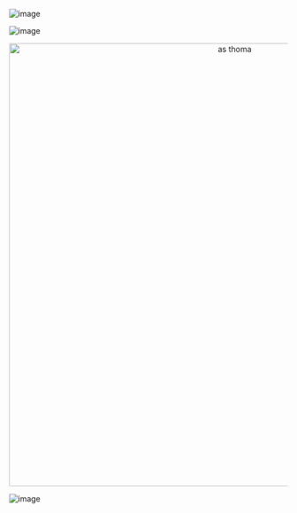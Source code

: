 ![image](https://github.com/sampokoski/sampokoski/assets/166921213/55c45ecd-f809-42eb-8795-6b6161117550)

![image](https://github.com/sampokoski/sampokoski/assets/166921213/2ebf22fc-9f3f-41a3-b2a9-64b47ccd87ef)

<p align="center">
    <img width="800" src="https://github.com/sampokoski/sampokoski/assets/166921213/189add63-01fb-432d-a01a-44a888507b00" alt="as thoma">
</p>


![image](https://github.com/sampokoski/sampokoski/assets/166921213/be491b38-b415-4b95-b959-9e27fd590a5f)




